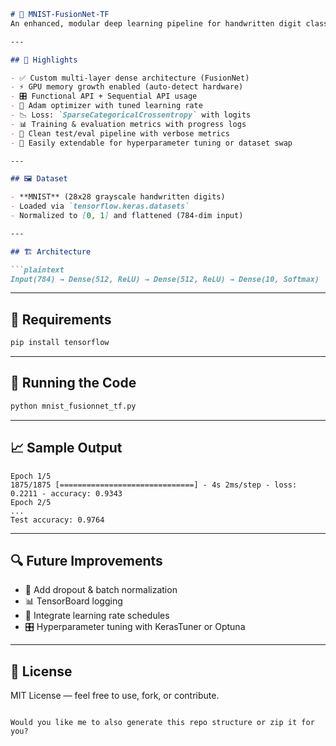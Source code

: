 
````markdown
# 🧠 MNIST-FusionNet-TF
An enhanced, modular deep learning pipeline for handwritten digit classification using the MNIST dataset — featuring custom model design, GPU acceleration, callback utilities, and clean training workflow in TensorFlow/Keras.

---

## 🚀 Highlights

- ✅ Custom multi-layer dense architecture (FusionNet)
- ⚡️ GPU memory growth enabled (auto-detect hardware)
- 🎛️ Functional API + Sequential API usage
- 🎯 Adam optimizer with tuned learning rate
- 📉 Loss: `SparseCategoricalCrossentropy` with logits
- 📊 Training & evaluation metrics with progress logs
- 🧪 Clean test/eval pipeline with verbose metrics
- 🧩 Easily extendable for hyperparameter tuning or dataset swap

---

## 🖼️ Dataset

- **MNIST** (28x28 grayscale handwritten digits)
- Loaded via `tensorflow.keras.datasets`
- Normalized to [0, 1] and flattened (784-dim input)

---

## 🏗️ Architecture

```plaintext
Input(784) → Dense(512, ReLU) → Dense(512, ReLU) → Dense(10, Softmax)
````

---

## 🔧 Requirements

```bash
pip install tensorflow
```

---

## 🧪 Running the Code

```bash
python mnist_fusionnet_tf.py
```

---

## 📈 Sample Output

```
Epoch 1/5
1875/1875 [==============================] - 4s 2ms/step - loss: 0.2211 - accuracy: 0.9343
Epoch 2/5
...
Test accuracy: 0.9764
```

---

## 🔍 Future Improvements

* 🧠 Add dropout & batch normalization
* 📊 TensorBoard logging
* 🧵 Integrate learning rate schedules
* 🎛️ Hyperparameter tuning with KerasTuner or Optuna

---


## 📜 License

MIT License — feel free to use, fork, or contribute.

```

Would you like me to also generate this repo structure or zip it for you?
```
